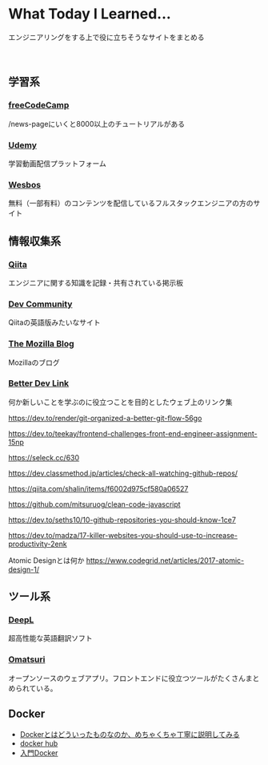 # What Today I Learned...
エンジニアリングをする上で役に立ちそうなサイトをまとめる

　　

## 学習系

### [freeCodeCamp](https://www.freecodecamp.org/)
/news-pageにいくと8000以上のチュートリアルがある

### [Udemy](https://www.udemy.com/)
学習動画配信プラットフォーム

### [Wesbos](https://wesbos.com/)
無料（一部有料）のコンテンツを配信しているフルスタックエンジニアの方のサイト

  

## 情報収集系

### [Qiita](https://qiita.com/)
エンジニアに関する知識を記録・共有されている掲示板
　
### [Dev Community](https://dev.to/)
Qiitaの英語版みたいなサイト　　

### [The Mozilla Blog](https://blog.mozilla.org/en/)
Mozillaのブログ

### [Better Dev Link](https://betterdev.link/)
何か新しいことを学ぶのに役立つことを目的としたウェブ上のリンク集


https://dev.to/render/git-organized-a-better-git-flow-56go

https://dev.to/teekay/frontend-challenges-front-end-engineer-assignment-15np

https://seleck.cc/630

https://dev.classmethod.jp/articles/check-all-watching-github-repos/

https://qiita.com/shalin/items/f6002d975cf580a06527

https://github.com/mitsuruog/clean-code-javascript

https://dev.to/seths10/10-github-repositories-you-should-know-1ce7

https://dev.to/madza/17-killer-websites-you-should-use-to-increase-productivity-2enk

Atomic Designとは何か
https://www.codegrid.net/articles/2017-atomic-design-1/

## ツール系

### [DeepL](https://www.deepl.com/ja/translator)
超高性能な英語翻訳ソフト

### [Omatsuri](https://omatsuri.app/)
オープンソースのウェブアプリ。フロントエンドに役立つツールがたくさんまとめられている。


## Docker
- [Dockerとはどういったものなのか、めちゃくちゃ丁寧に説明してみる](https://qiita.com/SatoshiSobue/items/a612ebbb3a9242c09db5)
- [docker hub](https://hub.docker.com/)
- [入門Docker](https://y-ohgi.com/introduction-docker/)
